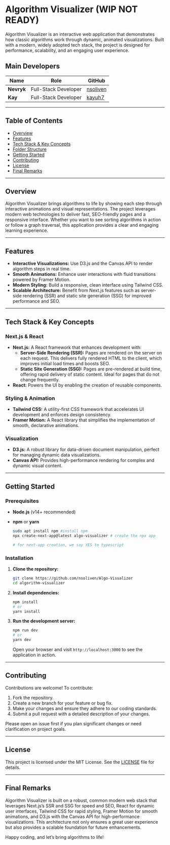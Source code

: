 
# Algorithm Visualizer (WIP NOT READY)

Algorithm Visualizer is an interactive web application that demonstrates how classic algorithms work through dynamic, animated visualizations. Built with a modern, widely adopted tech stack, the project is designed for performance, scalability, and an engaging user experience.

## Main Developers

| Name            | Role               | GitHub                                         |
| --------------- | ------------------ | ---------------------------------------------- |
| **Nevryk** | Full-Stack Developer     | [nsoliven](https://github.com/nsoliven) |
| **Kay**     | Full-Stack Developer | [kayuh7](https://github.com/kayuh7)         |


---

## Table of Contents

- [Overview](#overview)
- [Features](#features)
- [Tech Stack & Key Concepts](#tech-stack--key-concepts)
- [Folder Structure](#folder-structure)
- [Getting Started](#getting-started)
- [Contributing](#contributing)
- [License](#license)
- [Final Remarks](#final-remarks)

---

## Overview

Algorithm Visualizer brings algorithms to life by showing each step through interactive animations and visual representations. The project leverages modern web technologies to deliver fast, SEO-friendly pages and a responsive interface. Whether you want to see sorting algorithms in action or follow a graph traversal, this application provides a clear and engaging learning experience.

---

## Features

- **Interactive Visualizations:** Use D3.js and the Canvas API to render algorithm steps in real time.
- **Smooth Animations:** Enhance user interactions with fluid transitions powered by Framer Motion.
- **Modern Styling:** Build a responsive, clean interface using Tailwind CSS.
- **Scalable Architecture:** Benefit from Next.js features such as server-side rendering (SSR) and static site generation (SSG) for improved performance and SEO.

---

## Tech Stack & Key Concepts

### Next.js & React

- **Next.js:** A React framework that enhances development with:
  - **Server-Side Rendering (SSR):** Pages are rendered on the server on each request. This delivers fully rendered HTML to the client, which improves initial load times and boosts SEO.
  - **Static Site Generation (SSG):** Pages are pre-rendered at build time, offering rapid delivery of static content. Ideal for pages that do not change frequently.
- **React:** Powers the UI by enabling the creation of reusable components.

### Styling & Animation

- **Tailwind CSS:** A utility-first CSS framework that accelerates UI development and enforces design consistency.
- **Framer Motion:** A React library that simplifies the implementation of smooth, declarative animations.

### Visualization

- **D3.js:** A robust library for data-driven document manipulation, perfect for managing dynamic data visualizations.
- **Canvas API:** Provides high-performance rendering for complex and dynamic visual content.

---

## Getting Started

### Prerequisites

- **Node.js** (v14+ recommended)
- **npm** or **yarn**

   ```bash
   sudo apt install npm #install npm
   npx create-next-app@latest algo-visualizer # create the npx app

   # for next-app creation, we say YES to typescript
   ```

### Installation

1. **Clone the repository:**

   ```bash
   git clone https://github.com/nsoliven/Algo-Visualizer
   cd algorithm-visualizer
   ```

2. **Install dependencies:**

   ```bash
   npm install
   # or
   yarn install
   ```

3. **Run the development server:**

   ```bash
   npm run dev
   # or
   yarn dev
   ```

   Open your browser and visit `http://localhost:3000` to see the application in action.

---

## Contributing

Contributions are welcome! To contribute:

1. Fork the repository.
2. Create a new branch for your feature or bug fix.
3. Make your changes and ensure they adhere to our coding standards.
4. Submit a pull request with a detailed description of your changes.

Please open an issue first if you plan significant changes or need clarification on project goals.

---

## License

This project is licensed under the MIT License. See the [LICENSE](LICENSE) file for details.

---

## Final Remarks

Algorithm Visualizer is built on a robust, common modern web stack that leverages Next.js’s SSR and SSG for speed and SEO, React for dynamic user interfaces, Tailwind CSS for rapid styling, Framer Motion for smooth animations, and D3.js with the Canvas API for high-performance visualizations. This architecture not only ensures a great user experience but also provides a scalable foundation for future enhancements.

Happy coding, and let’s bring algorithms to life!
